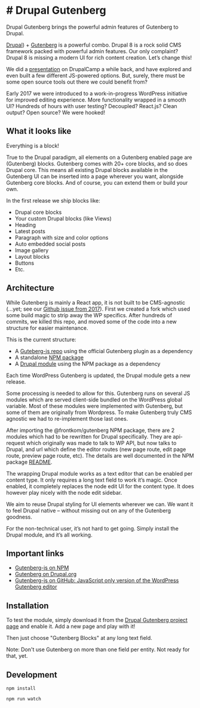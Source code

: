 # # Drupal Gutenberg
Drupal Gutenberg brings the powerful admin features of Gutenberg to Drupal.

[Drupal](https://www.drupal.org/)) + [Gutenberg](https://wordpress.org/gutenberg/) is a powerful combo. Drupal 8 is a rock solid CMS framework packed with powerful admin features. Our only complaint? Drupal 8 is missing a modern UI for rich content creation. Let’s change this! 

We did a [presentation](https://docs.google.com/presentation/d/1OOTDSx4hPQaEweIrwAk8fs9UmN5nEcLeAt5VFec96ek/edit#slide=id.g19049ed2db_0_5) on DrupalCamp a while back, and have explored and even built a few different JS-powered options. But, surely, there must be some open source tools out there we could benefit from? 

Early 2017 we were introduced to a work-in-progress WordPress initiative for improved editing experience. More functionality wrapped in a smooth UI? Hundreds of hours with user testing? Decoupled? React.js? Clean output? Open source? We were hooked!

## What it looks like
Everything is a block!

True to the Drupal paradigm, all elements on a Gutenberg enabled page are (Gutenberg) blocks. Gutenberg comes with 20+ core blocks, and so does Drupal core. This means all existing Drupal blocks available in the Gutenberg UI can be inserted into a page wherever you want, alongside Gutenberg core blocks. And of course, you can extend them or build your own.

In the first release we ship blocks like:

- Drupal core blocks
- Your custom Drupal blocks (like Views)
- Heading
- Latest posts
- Paragraph with size and color options
- Auto embedded social posts
- Image gallery
- Layout blocks
- Buttons
- Etc.

## Architecture
While Gutenberg is mainly a React app, it is not built to be CMS-agnostic (...yet; see our [Github issue from 2017](https://github.com/WordPress/gutenberg/issues/2780)). First we created a fork which used some build magic to strip away the WP specifics. After hundreds of commits, we killed this repo, and moved some of the code into a new structure for easier maintenance. 

This is the current structure:

- A [Guteberg-js repo](https://github.com/front/gutenberg-js) using the official Gutenberg plugin as a dependency
- A standalone [NPM package](https://www.npmjs.com/package/@frontkom/gutenberg) 
- A [Drupal module](https://www.drupal.org/sandbox/marcofernandes/2981601) using the NPM package as a dependency

Each time WordPress Gutenberg is updated, the Drupal module gets a new release. 

Some processing is needed to allow for this. Gutenberg runs on several JS modules which are served client-side bundled on the WordPress global variable. Most of these modules were implemented with Gutenberg, but some of them are originally from Wordpress. To make Gutenberg truly CMS agnostic we had to re-implement those last ones.

After importing the @frontkom/gutenberg NPM package, there are 2 modules which had to be rewritten for Drupal specifically. They are api-request which originally was made to talk to WP API, but now talks to Drupal, and url which define the editor routes (new page route, edit page route, preview page route, etc). The details are well documented in the NPM package [README](https://www.npmjs.com/package/@frontkom/gutenberg).

The wrapping Drupal module works as a text editor that can be enabled per content type. It only requires a long text field to work it’s magic. Once enabled, it completely replaces the node edit UI for the content type. It does however play nicely with the node edit sidebar. 

We aim to reuse Drupal styling for UI elements wherever we can. We want it to feel Drupal native – without missing out on any of the Gutenberg goodness.

For the non-technical user, it’s not hard to get going. Simply install the Drupal module, and it’s all working.

## Important links
- [Gutenberg-js on NPM](https://www.npmjs.com/package/@frontkom/gutenberg-js)
- [Gutenberg on Drupal.org](https://www.drupal.org/sandbox/marcofernandes/2981601)
- [Gutenberg-js on GitHub: JavaScript only version of the WordPress Gutenberg editor](https://github.com/front/gutenberg-js)

## Installation
To test the module, simply download it from the [Drupal Gutenberg project page](https://www.drupal.org/sandbox/marcofernandes/2981601) and enable it. Add a new page and play with it! 

Then just choose "Gutenberg Blocks" at any long text field.

Note: Don't use Gutenberg on more than one field per entity. Not ready for that, yet.

## Development
`npm install`

`npm run watch`
